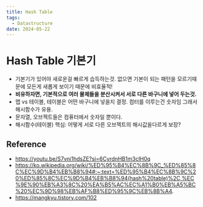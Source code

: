 ```yaml
---
title: Hash Table
tags:
  - Datastructure
date: 2024-05-22
---
```

# Hash Table 기본기

- 기본기가 있어야 새로운걸 빠르게 습득하는것. 없으면 기본이 되는 패턴을 모르기때문에 모든게 새롭게 보이기 때문에 비효율적!
- **비유하자면, 기본적으로 여러 물체들을 분산시켜서 서로 다른 바구니에 넣어 두는것.**
- 맵 vs 테이블, 테이블은 어떤 바구니에 넣을지 결정. 컴터를 이루는건 숫자임 그래서 해시함수가 유용. 
- 문자열, 오브젝트들은 컴퓨터에서 숫자일 뿐이다.
- 해시함수(테이블) 핵심: 어떻게 서로 다른 오브젝트의 해시값을다르게 보장?
## Reference
- https://youtu.be/S7vni1hdsZE?si=6CyrdnHB1m3clH0q
- https://ko.wikipedia.org/wiki/%ED%95%B4%EC%8B%9C_%ED%85%8C%EC%9D%B4%EB%B8%94#:~:text=%ED%95%B4%EC%8B%9C%20%ED%85%8C%EC%9D%B4%EB%B8%94(hash%20table)%2C,%EC%9E%90%EB%A3%8C%20%EA%B5%AC%EC%A1%B0%EB%A5%BC%20%EC%9D%98%EB%AF%B8%ED%95%9C%EB%8B%A4.
- https://mangkyu.tistory.com/102